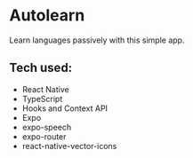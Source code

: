 # Autolearn

Learn languages passively with this simple app.

## Tech used:
- React Native
- TypeScript
- Hooks and Context API
- Expo
- expo-speech
- expo-router
- react-native-vector-icons
